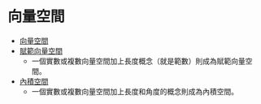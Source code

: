 # 向量空間

* [向量空間](https://zh.wikipedia.org/zh-tw/%E5%90%91%E9%87%8F%E7%A9%BA%E9%97%B4)
* [賦範向量空間](https://zh.wikipedia.org/zh-tw/%E8%B3%A6%E7%AF%84%E5%90%91%E9%87%8F%E7%A9%BA%E9%96%93)
    * 一個實數或複數向量空間加上長度概念（就是範數）則成為賦範向量空間。
* [內積空間](https://zh.wikipedia.org/zh-tw/%E5%86%85%E7%A7%AF%E7%A9%BA%E9%97%B4)
    * 一個實數或複數向量空間加上長度和角度的概念則成為內積空間。

